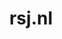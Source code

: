 ---
layout: post
title: "rsj.nl"
internal_url: "/dutchgov/rsj.nl.html"
subdomains_count: 5
all_subdomains_count: 13
urls_count: 5
ssl_rank: 0
http_rank: 61
url_link: /data/rsj.nl/urls.txt
all_subdomains_link: /data/rsj.nl/all_subdomains.txt
subdomains_link: /data/rsj.nl/subdomains.txt
categories: dutchgov
---